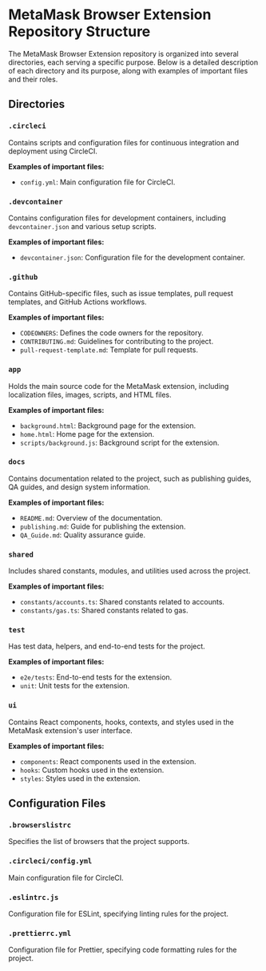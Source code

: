 # MetaMask Browser Extension Repository Structure

The MetaMask Browser Extension repository is organized into several directories, each serving a specific purpose. Below is a detailed description of each directory and its purpose, along with examples of important files and their roles.

## Directories

### `.circleci`
Contains scripts and configuration files for continuous integration and deployment using CircleCI.

**Examples of important files:**
- `config.yml`: Main configuration file for CircleCI.

### `.devcontainer`
Contains configuration files for development containers, including `devcontainer.json` and various setup scripts.

**Examples of important files:**
- `devcontainer.json`: Configuration file for the development container.

### `.github`
Contains GitHub-specific files, such as issue templates, pull request templates, and GitHub Actions workflows.

**Examples of important files:**
- `CODEOWNERS`: Defines the code owners for the repository.
- `CONTRIBUTING.md`: Guidelines for contributing to the project.
- `pull-request-template.md`: Template for pull requests.

### `app`
Holds the main source code for the MetaMask extension, including localization files, images, scripts, and HTML files.

**Examples of important files:**
- `background.html`: Background page for the extension.
- `home.html`: Home page for the extension.
- `scripts/background.js`: Background script for the extension.

### `docs`
Contains documentation related to the project, such as publishing guides, QA guides, and design system information.

**Examples of important files:**
- `README.md`: Overview of the documentation.
- `publishing.md`: Guide for publishing the extension.
- `QA_Guide.md`: Quality assurance guide.

### `shared`
Includes shared constants, modules, and utilities used across the project.

**Examples of important files:**
- `constants/accounts.ts`: Shared constants related to accounts.
- `constants/gas.ts`: Shared constants related to gas.

### `test`
Has test data, helpers, and end-to-end tests for the project.

**Examples of important files:**
- `e2e/tests`: End-to-end tests for the extension.
- `unit`: Unit tests for the extension.

### `ui`
Contains React components, hooks, contexts, and styles used in the MetaMask extension's user interface.

**Examples of important files:**
- `components`: React components used in the extension.
- `hooks`: Custom hooks used in the extension.
- `styles`: Styles used in the extension.

## Configuration Files

### `.browserslistrc`
Specifies the list of browsers that the project supports.

### `.circleci/config.yml`
Main configuration file for CircleCI.

### `.eslintrc.js`
Configuration file for ESLint, specifying linting rules for the project.

### `.prettierrc.yml`
Configuration file for Prettier, specifying code formatting rules for the project.
